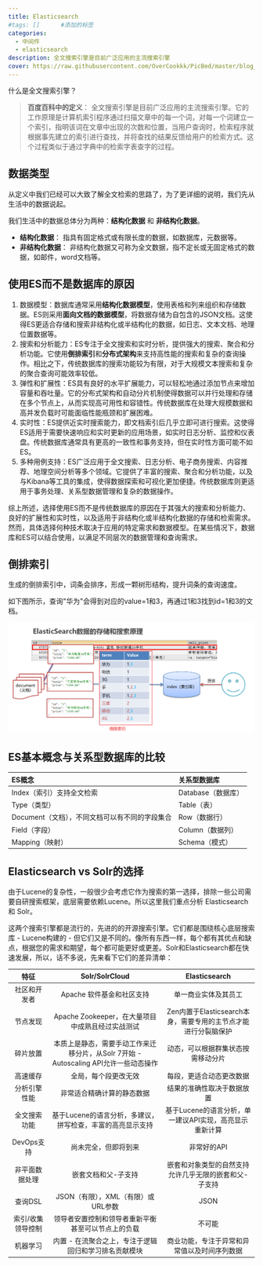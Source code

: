```yaml
---
title: Elasticsearch
#tags: []      #添加的标签
categories: 
  - 中间件
  - elasticsearch
description: 全文搜索引擎是目前广泛应用的主流搜索引擎
cover: https://raw.githubusercontent.com/OverCookkk/PicBed/master/blog_cover_images/00706-1772420198.png
---
```




什么是全文搜索引擎？

> **百度百科中的定义**： 全文搜索引擎是目前广泛应用的主流搜索引擎。它的工作原理是计算机索引程序通过扫描文章中的每一个词，对每一个词建立一个索引，指明该词在文章中出现的次数和位置，当用户查询时，检索程序就根据事先建立的索引进行查找，并将查找的结果反馈给用户的检索方式。这个过程类似于通过字典中的检索字表查字的过程。



## 数据类型

从定义中我们已经可以大致了解全文检索的思路了，为了更详细的说明，我们先从生活中的数据说起。

我们生活中的数据总体分为两种：**结构化数据** 和 **非结构化数据**。

- **结构化数据**： 指具有固定格式或有限长度的数据，如数据库，元数据等。
- **非结构化数据**： 非结构化数据又可称为全文数据，指不定长或无固定格式的数据，如邮件，word文档等。





## 使用ES而不是数据库的原因

1. 数据模型：数据库通常采用**结构化数据模型**，使用表格和列来组织和存储数据。ES则采用**面向文档的数据模型**，将数据存储为自包含的JSON文档。这使得ES更适合存储和搜索非结构化或半结构化的数据，如日志、文本文档、地理位置数据等。
2. 搜索和分析能力：ES专注于全文搜索和实时分析，提供强大的搜索、聚合和分析功能。它使用**倒排索引**和**分布式架构**来支持高性能的搜索和复杂的查询操作。相比之下，传统数据库的搜索功能较为有限，对于大规模文本搜索和复杂的聚合查询可能效率较低。
3. 弹性和扩展性：ES具有良好的水平扩展能力，可以轻松地通过添加节点来增加容量和吞吐量。它的分布式架构和自动分片机制使得数据可以并行处理和存储在多个节点上，从而实现高可用性和容错性。传统数据库在处理大规模数据和高并发负载时可能面临性能瓶颈和扩展困难。
4. 实时性：ES提供近实时搜索能力，即文档索引后几乎立即可进行搜索。这使得ES适用于需要快速响应和实时更新的应用场景，如实时日志分析、监控和仪表盘。传统数据库通常具有更高的一致性和事务支持，但在实时性方面可能不如ES。
5. 多种用例支持：ES广泛应用于全文搜索、日志分析、电子商务搜索、内容推荐、地理空间分析等多个领域。它提供了丰富的搜索、聚合和分析功能，以及与Kibana等工具的集成，使得数据探索和可视化更加便捷。传统数据库则更适用于事务处理、关系型数据管理和复杂的数据操作。

综上所述，选择使用ES而不是传统数据库的原因在于其强大的搜索和分析能力、良好的扩展性和实时性，以及适用于非结构化或半结构化数据的存储和检索需求。然而，具体选择何种技术取决于应用的特定需求和数据模型。在某些情况下，数据库和ES可以结合使用，以满足不同层次的数据管理和查询需求。



## 倒排索引

生成的倒排索引中，词条会排序，形成一颗树形结构，提升词条的查询速度。

如下图所示，查询"华为"会得到对应的value=1和3，再通过1和3找到id=1和3的文档。

![ElasticSearch数据的存储和搜索原理](https://raw.githubusercontent.com/OverCookkk/PicBed/master/blogImg/ElasticSearch%E6%95%B0%E6%8D%AE%E7%9A%84%E5%AD%98%E5%82%A8%E5%92%8C%E6%90%9C%E7%B4%A2%E5%8E%9F%E7%90%86.png)



## ES基本概念与关系型数据库的比较

| ES概念                                         | 关系型数据库       |
| :--------------------------------------------- | :----------------- |
| Index（索引）支持全文检索                      | Database（数据库） |
| Type（类型）                                   | Table（表）        |
| Document（文档），不同文档可以有不同的字段集合 | Row（数据行）      |
| Field（字段）                                  | Column（数据列）   |
| Mapping（映射）                                | Schema（模式）     |





## Elasticsearch vs Solr的选择

由于Lucene的复杂性，一般很少会考虑它作为搜索的第一选择，排除一些公司需要自研搜索框架，底层需要依赖Lucene。所以这里我们重点分析 Elasticsearch 和 Solr。

这两个搜索引擎都是流行的，先进的的开源搜索引擎。它们都是围绕核心底层搜索库 - Lucene构建的 - 但它们又是不同的。像所有东西一样，每个都有其优点和缺点，根据您的需求和期望，每个都可能更好或更差。Solr和Elasticsearch都在快速发展，所以，话不多说，先来看下它们的差异清单：

|       特征        |                        Solr/SolrCloud                        |                        Elasticsearch                         |
| :---------------: | :----------------------------------------------------------: | :----------------------------------------------------------: |
|   社区和开发者    |                  Apache 软件基金和社区支持                   |                     单一商业实体及其员工                     |
|     节点发现      |       Apache Zookeeper，在大量项目中成熟且经过实战测试       | Zen内置于Elasticsearch本身，需要专用的主节点才能进行分裂脑保护 |
|     碎片放置      | 本质上是静态，需要手动工作来迁移分片，从Solr 7开始 - Autoscaling API允许一些动态操作 |              动态，可以根据群集状态按需移动分片              |
|     高速缓存      |                     全局，每个段更改无效                     |                   每段，更适合动态更改数据                   |
|   分析引擎性能    |                  非常适合精确计算的静态数据                  |                  结果的准确性取决于数据放置                  |
|   全文搜索功能    |  基于Lucene的语言分析，多建议，拼写检查，丰富的高亮显示支持  |   基于Lucene的语言分析，单一建议API实现，高亮显示重新计算    |
|    DevOps支持     |                     尚未完全，但即将到来                     |                         非常好的API                          |
|  非平面数据处理   |                     嵌套文档和父-子支持                      |    嵌套和对象类型的自然支持允许几乎无限的嵌套和父-子支持     |
|      查询DSL      |              JSON（有限），XML（有限）或URL参数              |                             JSON                             |
| 索引/收集领导控制 |      领导者安置控制和领导者重新平衡甚至可以节点上的负载      |                            不可能                            |
|     机器学习      |    内置 - 在流聚合之上，专注于逻辑回归和学习排名贡献模块     |         商业功能，专注于异常和异常值以及时间序列数据         |